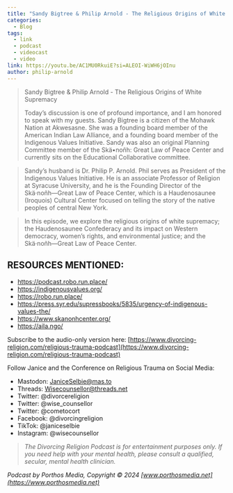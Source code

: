 ```yaml
---
title: "Sandy Bigtree & Philip Arnold - The Religious Origins of White Supremacy"
categories:
  - Blog
tags:
  - link
  - podcast
  - videocast
  - video
link: https://youtu.be/AC1MU0RkuiE?si=ALEOI-WiWH6jOInu
author: philip-arnold
---
```

> Sandy Bigtree & Philip Arnold - The Religious Origins of White Supremacy
> 
> Today’s discussion is one of profound importance, and I am honored to speak with my guests. Sandy Bigtree is a citizen of the Mohawk Nation at Akwesasne. She was a founding board member of the American Indian Law Alliance, and a founding board member of the Indigenous Values Initiative. Sandy was also an original Planning Committee member of the Skä•noñh: Great Law of Peace Center and currently sits on the Educational Collaborative committee.

> Sandy’s husband is Dr. Philip P. Arnold. Phil serves as President of the Indigenous Values Initiative. He is an associate Professor of Religion at Syracuse University, and he is the Founding Director of the Skä·noñh—Great Law of Peace Center, which is a Haudenosaunee (Iroquois) Cultural Center focused on telling the story of the native peoples of central New York.

> In this episode, we explore the religious origins of white supremacy; the Haudenosaunee Confederacy and its impact on Western democracy, women’s rights, and environmental justice; and the Skä·noñh—Great Law of Peace Center. 

## RESOURCES MENTIONED:
- <https://podcast.robo.run.place/>
- <https://indigenousvalues.org/>
- <https://robo.run.place/>
- <https://press.syr.edu/supressbooks/5835/urgency-of-indigenous-values-the/>
- <https://www.skanonhcenter.org/>
- <https://aila.ngo/>

Subscribe to the audio-only version here: [https://www.divorcing-religion.com/religious-trauma-podcast](https://www.divorcing-religion.com/religious-trauma-podcast)

Follow Janice and the Conference on Religious Trauma on Social Media: 
- Mastodon: JaniceSelbie@mas.to
- Threads: Wisecounsellor@threads.net
- Twitter:  @divorcereligion  
- Twitter:  @wise_counsellor  
- Twitter:  @cometocort  
- Facebook:  @divorcingreligion  
- TikTok:  @janiceselbie  
- Instagram:  @wisecounsellor  

> *The Divorcing Religion Podcast is for entertainment purposes only. If you need help with your mental health, please consult a qualified, secular, mental health clinician.*

*Podcast by Porthos Media, Copyright &#169; 2024
[www.porthosmedia.net](https://www.porthosmedia.net)*